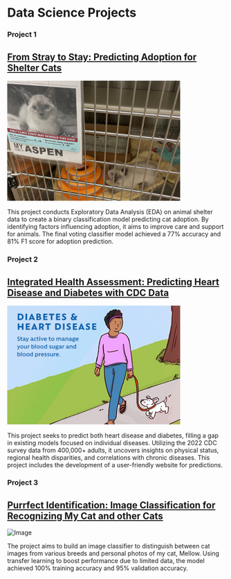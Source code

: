 # Data Science Projects

### Project 1
## [From Stray to Stay: Predicting Adoption for Shelter Cats](https://github.com/sun712k/animal-shelter.git)
<img src="https://raw.githubusercontent.com/sun712k/portfolio/main/images/mellow_shelter.jpg" alt="Image" width="400" >

This project conducts Exploratory Data Analysis (EDA) on animal shelter data to create a binary classification model predicting cat adoption. By identifying factors influencing adoption, it aims to improve care and support for animals. The final voting classifier model achieved a 77% accuracy and 81% F1 score for adoption prediction.

### Project 2
## [Integrated Health Assessment: Predicting Heart Disease and Diabetes with CDC Data](https://github.com/sun712k/chronic-disease.git)
<img src="https://raw.githubusercontent.com/sun712k/portfolio/main/images/disease-image.jpeg" alt="Image" width="400" >

This project seeks to predict both heart disease and diabetes, filling a gap in existing models focused on individual diseases. Utilizing the 2022 CDC survey data from 400,000+ adults, it uncovers insights on physical status, regional health disparities, and correlations with chronic diseases. This project includes the development of a user-friendly website for predictions.

### Project 3
## [Purrfect Identification: Image Classification for Recognizing My Cat and other Cats](https://github.com/sun712k/cat-recognition.git)
<img src="https://raw.githubusercontent.com/sun712k/cat-recognition/main/image/mellow%20face_recognized.jpg?token=GHSAT0AAAAAACMUF26ETXHRJAZWSXAQYUNUZOQFCFQ" alt="Image" width="400">

The project aims to build an image classifier to distinguish between cat images from various breeds and personal photos of my cat, Mellow. Using transfer learning to boost performance due to limited data, the model achieved 100% training accuracy and 95% validation accuracy.

